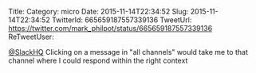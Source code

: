 Title: 
Category: micro
Date: 2015-11-14T22:34:52
Slug: 2015-11-14T22:34:52
TwitterId: 665659187557339136
TweetUrl: https://twitter.com/mark_philpot/status/665659187557339136
ReTweetUser: 

[@SlackHQ](https://twitter.com/SlackHQ) Clicking on a message in "all channels" would take me to that channel where I could respond within the right context